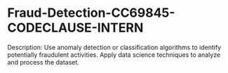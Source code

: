 # Fraud-Detection-CC69845-CODECLAUSE-INTERN
Description:  Use anomaly detection or classification algorithms to identify potentially fraudulent activities. Apply data science techniques to analyze and process the dataset.
